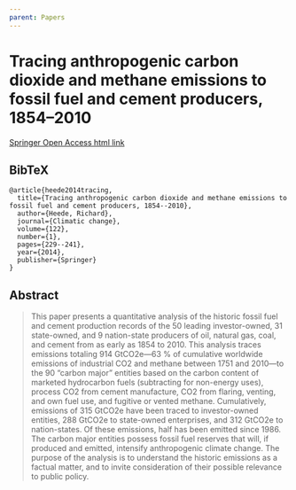 ```yaml
---
parent: Papers
---
```


# Tracing anthropogenic carbon dioxide and methane emissions to fossil fuel and cement producers, 1854–2010

[Springer Open Access html link](https://link.springer.com/article/10.1007/s10584-013-0986-y)

## BibTeX
```
@article{heede2014tracing,
  title={Tracing anthropogenic carbon dioxide and methane emissions to fossil fuel and cement producers, 1854--2010},
  author={Heede, Richard},
  journal={Climatic change},
  volume={122},
  number={1},
  pages={229--241},
  year={2014},
  publisher={Springer}
}
```

## Abstract

> This paper presents a quantitative analysis of the historic fossil fuel and cement production records of the 50 leading investor-owned, 31 state-owned, and 9 nation-state producers of oil, natural gas, coal, and cement from as early as 1854 to 2010. This analysis traces emissions totaling 914 GtCO2e—63 % of cumulative worldwide emissions of industrial CO2 and methane between 1751 and 2010—to the 90 “carbon major” entities based on the carbon content of marketed hydrocarbon fuels (subtracting for non-energy uses), process CO2 from cement manufacture, CO2 from flaring, venting, and own fuel use, and fugitive or vented methane. Cumulatively, emissions of 315 GtCO2e have been traced to investor-owned entities, 288 GtCO2e to state-owned enterprises, and 312 GtCO2e to nation-states. Of these emissions, half has been emitted since 1986. The carbon major entities possess fossil fuel reserves that will, if produced and emitted, intensify anthropogenic climate change. The purpose of the analysis is to understand the historic emissions as a factual matter, and to invite consideration of their possible relevance to public policy.